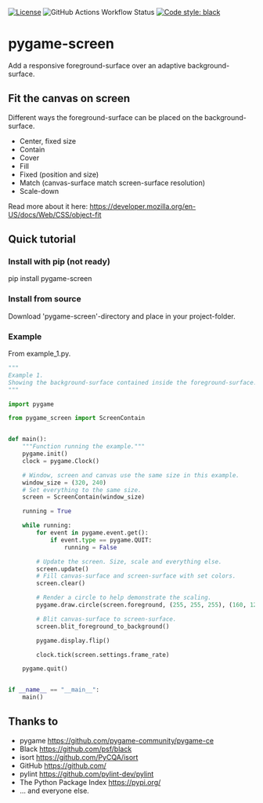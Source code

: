 [![License](https://img.shields.io/badge/license-MIT-green)](./LICENSE)
![GitHub Actions Workflow Status](https://img.shields.io/github/actions/workflow/status/snowfruit/pygame-screen/.github%2Fworkflows%2Fpylint.yml)
[![Code style: black](https://img.shields.io/badge/code%20style-black-000000.svg)](https://github.com/psf/black)
# pygame-screen
Add a responsive foreground-surface over an adaptive background-surface.
## Fit the canvas on screen
Different ways the foreground-surface can be placed on the background-surface.
* Center, fixed size
* Contain
* Cover
* Fill
* Fixed (position and size)
* Match (canvas-surface match screen-surface resolution)
* Scale-down
  
Read more about it here: https://developer.mozilla.org/en-US/docs/Web/CSS/object-fit
## Quick tutorial
### Install with pip (not ready)
pip install pygame-screen
### Install from source
Download 'pygame-screen'-directory and place in your project-folder.
### Example
From example_1.py.
```python
"""
Example 1.
Showing the background-surface contained inside the foreground-surface.
"""

import pygame

from pygame_screen import ScreenContain


def main():
    """Function running the example."""
    pygame.init()
    clock = pygame.Clock()

    # Window, screen and canvas use the same size in this example.
    window_size = (320, 240)
    # Set everything to the same size.
    screen = ScreenContain(window_size)

    running = True

    while running:
        for event in pygame.event.get():
            if event.type == pygame.QUIT:
                running = False

        # Update the screen. Size, scale and everything else.
        screen.update()
        # Fill canvas-surface and screen-surface with set colors.
        screen.clear()

        # Render a circle to help demonstrate the scaling.
        pygame.draw.circle(screen.foreground, (255, 255, 255), (160, 120), 32)

        # Blit canvas-surface to screen-surface.
        screen.blit_foreground_to_background()

        pygame.display.flip()

        clock.tick(screen.settings.frame_rate)

    pygame.quit()


if __name__ == "__main__":
    main()
```
## Thanks to
* pygame https://github.com/pygame-community/pygame-ce
* Black https://github.com/psf/black
* isort https://github.com/PyCQA/isort
* GitHub https://github.com/
* pylint https://github.com/pylint-dev/pylint
* The Python Package Index https://pypi.org/
* ... and everyone else.
